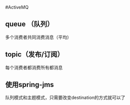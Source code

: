 #ActiveMQ 

## queue （队列）
多个消费者共同消费消息（平均）


## topic（发布/订阅）
每个消费者都消费所有都消息


## 使用spring-jms
队列模式和主题模式，只需要改变destination的方式就可以了
